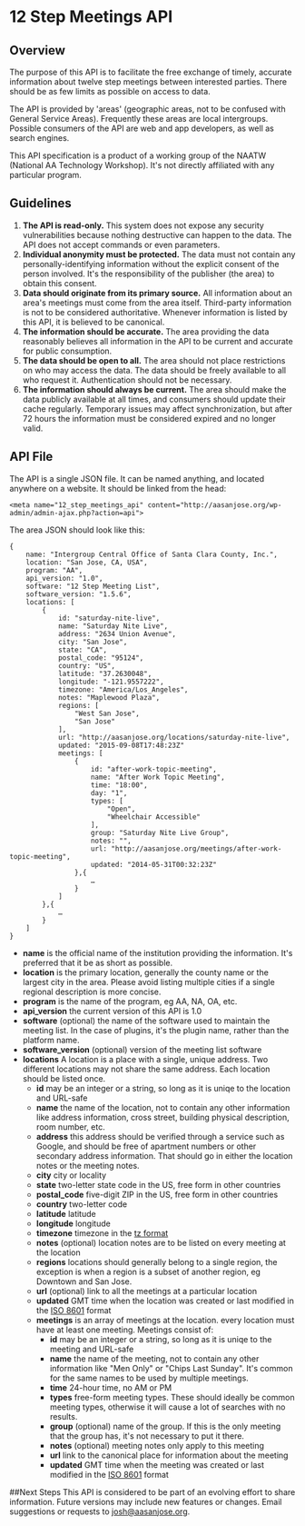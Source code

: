 # 12 Step Meetings API

## Overview
The purpose of this API is to facilitate the free exchange of timely, accurate information about twelve step meetings between interested parties. There should be as few limits as possible on access to data. 

The API is provided by 'areas' (geographic areas, not to be confused with General Service Areas). Frequently these areas are local intergroups. Possible consumers of the API are web and app developers, as well as search engines. 

This API specification is a product of a working group of the NAATW (National AA Technology Workshop). It's not directly affiliated with any particular program.

## Guidelines
1. **The API is read-only.** This system does not expose any security vulnerabilities because nothing destructive can happen to the data. The API does not accept commands or even parameters. 
1. **Individual anonymity must be protected.** The data must not contain any personally-identifying information without the explicit consent of the person involved. It's the responsibility of the publisher (the area) to obtain this consent.
1. **Data should originate from its primary source.** All information about an area's meetings must come from the area itself. Third-party information is not to be considered authoritative. Whenever information is listed by this API, it is believed to be canonical.
1. **The information should be accurate.** The area providing the data reasonably believes all information in the API to be current and accurate for public consumption.
1. **The data should be open to all.** The area should not place restrictions on who may access the data. The data should be freely available to all who request it. Authentication should not be necessary.
1. **The information should always be current.** The area should make the data publicly available at all times, and consumers should update their cache regularly. Temporary issues may affect synchronization, but after 72 hours the information must be considered expired and no longer valid.

## API File
The API is a single JSON file. It can be named anything, and located anywhere on a website. It should be linked from the head:

```
<meta name="12_step_meetings_api" content="http://aasanjose.org/wp-admin/admin-ajax.php?action=api">
```
The area JSON should look like this:

```
{
	name: "Intergroup Central Office of Santa Clara County, Inc.",
	location: "San Jose, CA, USA",
	program: "AA",
	api_version: "1.0",
	software: "12 Step Meeting List",
	software_version: "1.5.6",
	locations: [
		{
			id: "saturday-nite-live",
			name: "Saturday Nite Live",
			address: "2634 Union Avenue",
			city: "San Jose",
			state: "CA",
			postal_code: "95124",
			country: "US",
			latitude: "37.2630048",
			longitude: "-121.9557222",
			timezone: "America/Los_Angeles",
			notes: "Maplewood Plaza",
			regions: [
				"West San Jose",
				"San Jose"
			],
			url: "http://aasanjose.org/locations/saturday-nite-live",
			updated: "2015-09-08T17:48:23Z"
			meetings: [
				{
					id: "after-work-topic-meeting",
					name: "After Work Topic Meeting",
					time: "18:00",
					day: "1",
					types: [
						"Open",
						"Wheelchair Accessible"
					],
					group: "Saturday Nite Live Group",
					notes: "",
					url: "http://aasanjose.org/meetings/after-work-topic-meeting",
					updated: "2014-05-31T00:32:23Z"
				},{
					…
				}
			]
		},{
			…
		}
	]
}
```
* **name** is the official name of the institution providing the information. It's preferred that it be as short as possible.
* **location** is the primary location, generally the county name or the largest city in the area. Please avoid listing multiple cities if a single regional description is more concise.
* **program** is the name of the program, eg AA, NA, OA, etc.
* **api_version** the current version of this API is 1.0
* **software** (optional) the name of the software used to maintain the meeting list. In the case of plugins, it's the plugin name, rather than the platform name.
* **software_version** (optional) version of the meeting list software
* **locations** A location is a place with a single, unique address. Two different locations may not share the same address. Each location should be listed once.
	* **id** may be an integer or a string, so long as it is uniqe to the location and URL-safe
	* **name** the name of the location, not to contain any other information like address information, cross street, building physical description, room number, etc.
	* **address** this address should be verified through a service such as Google, and should be free of apartment numbers or other secondary address information. That should go in either the location notes or the meeting notes.
	* **city** city or locality
	* **state** two-letter state code in the US, free form in other countries
	* **postal_code** five-digit ZIP in the US, free form in other countries
	* **country** two-letter code
	* **latitude** latitude
	* **longitude** longitude
	* **timezone** timezone in the [tz format](https://en.wikipedia.org/wiki/List_of_tz_database_time_zones)
	* **notes** (optional) location notes are to be listed on every meeting at the location
	* **regions** locations should generally belong to a single region, the exception is when a region is a subset of another region, eg Downtown and San Jose.
	* **url** (optional) link to all the meetings at a particular location
	* **updated** GMT time when the location was created or last modified in the [ISO 8601](https://en.wikipedia.org/wiki/ISO_8601) format
	* **meetings** is an array of meetings at the location. every location must have at least one meeting. Meetings consist of:
		* **id** may be an integer or a string, so long as it is uniqe to the meeting and URL-safe
		* **name** the name of the meeting, not to contain any other information like "Men Only" or "Chips Last Sunday". It's common for the same names to be used by multiple meetings.
		* **time** 24-hour time, no AM or PM
		* **types** free-form meeting types. These should ideally be common meeting types, otherwise it will cause a lot of searches with no results.
		* **group** (optional) name of the group. If this is the only meeting that the group has, it's not necessary to put it there.
		* **notes** (optional) meeting notes only apply to this meeting
		* **url** link to the canonical place for information about the meeting
		* **updated** GMT time when the meeting was created or last modified in the [ISO 8601](https://en.wikipedia.org/wiki/ISO_8601) format


##Next Steps
This API is considered to be part of an evolving effort to share information. Future versions may include new features or changes. Email suggestions or requests to [josh@aasanjose.org](mailto:josh@aasanjose.org).
